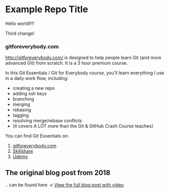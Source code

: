# Example Repo Title
Hello world!!!! 

Third change!

### gitforeverybody.com

http://gitforeverybody.com/ is designed to help people learn Git (and more advanced Git) from scratch. It is a 3 hour premium course.

In this Git Essentials / Git for Everybody course, you'll learn everything I use in a daily work flow, including:
* creating a new repo
* adding ssh keys
* branching
* merging 
* rebasing
* tagging
* resolving merge/rebase conflicts 
* (it covers A LOT more than the Git & GitHub Crash Course teaches)

You can find Git Essentials on:

1. [gitforeverybody.com](http://gitforeverybody.com/git-essentials)
2. [Skillshare](https://skl.sh/2viPzB9)
3. [Udemy](https://www.udemy.com/course/git-and-github-tutorial/?referralCode=91132F334DCD0CCAA250) 

## The original blog post from 2018
.. can be found here -> [View the full blog post with video](https://kalob.io/blog/getting-started-with-github/)
